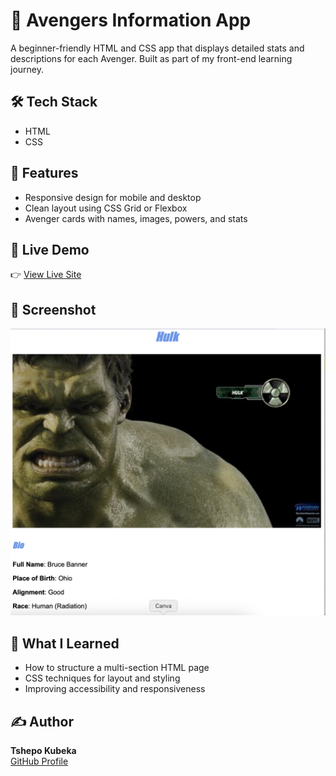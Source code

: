 # 🦸 Avengers Information App

A beginner-friendly HTML and CSS app that displays detailed stats and descriptions for each Avenger. Built as part of my front-end learning journey.

## 🛠️ Tech Stack

- HTML
- CSS

## 🎯 Features

- Responsive design for mobile and desktop
- Clean layout using CSS Grid or Flexbox
- Avenger cards with names, images, powers, and stats

## 🚀 Live Demo

👉 [View Live Site](https://helpful-faun-941db5.netlify.app)  

## 📸 Screenshot

![screenshot](screenshot.png)  

## 🧠 What I Learned

- How to structure a multi-section HTML page
- CSS techniques for layout and styling
- Improving accessibility and responsiveness

## ✍️ Author

**Tshepo Kubeka**  
[GitHub Profile](https://github.com/TshepoKubeka)

